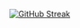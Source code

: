 [![GitHub Streak](https://streak-stats.demolab.com?user=hoverdoge&hide_border=true)](https://git.io/streak-stats)

